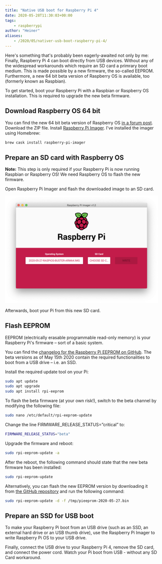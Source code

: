 ```yaml
---
title: "Native USB boot for Raspberry Pi 4"
date: 2020-05-28T11:30:03+00:00
tags:
    - raspberrypi
author: "Heiner"
aliases:
    - /2020/05/nativer-usb-boot-raspberry-pi-4/
---
```


Here's something that's probably been eagerly-awaited not only by me: Finally, Raspberry Pi 4 can boot directly from USB devices. Without any of the widespread workarounds which require an SD card a primrary boot medium. This is made possible by a new firmware, the so-called EEPROM. Furthermore, a new 64 bit beta version of Raspberry OS is available, too (formerly known as Raspbian).

To get started, boot your Raspberry Pi with a Raspbian or Raspberry OS installation. This is required to upgrade the new beta firmware.

## Download Raspberry OS 64 bit
You can find the new 64 bit beta version of Raspberry OS [in a forum post](https://www.raspberrypi.org/forums/viewtopic.php?t=275370). Download the ZIP file. Install [Raspberry Pi Imager](https://www.raspberrypi.org/downloads/). I've installed the imager using Homebrew:

```bash
brew cask install raspberry-pi-imager
```

## Prepare an SD card with Raspberry OS
**Note:** This step is only required if your Raspberry Pi is now running Raspbian or Raspberry OS! We need Raspberry OS to flash the new firmware.

Open Raspberry Pi Imager and flash the downloaded image to an SD card.

![](/img/raspberry-usb.png)

Afterwards, boot your Pi from this new SD card.

## Flash EEPROM
EEPROM (electrically erasable programmable read-only memory) is your Raspberry Pi's firmware – sort of a basic system.

You can find the [changelog for the Raspberry Pi EEPROM on GitHub](https://github.com/raspberrypi/rpi-eeprom/blob/master/firmware/release-notes.md). The beta versions as of May 15th 2020 contain the required functionalities to boot from a USB drive – i.e. an SSD.

Install the required update tool on your Pi:

```bash
sudo apt update
sudo apt upgrade
sudo apt install rpi-eeprom
```

To flash the beta firmware (at your own risk!), switch to the beta channel by modifying the following file:

```bash
sudo nano /etc/default/rpi-eeprom-update
```

Change the line FIRMWARE_RELEASE_STATUS=”critical” to:

```bash
FIRMWARE_RELEASE_STATUS="beta"
```

Upgrade the firmware and reboot:

```bash
sudo rpi-eeprom-update -a
```

After the reboot, the following command should state that the new beta firmware has been installed:

```bash
sudo rpi-eeprom-update
```

Alternatively, you can flash the new EEPROM version by downloading it from [the GitHub repository](https://github.com/raspberrypi/rpi-eeprom/tree/master/firmware/beta) and run the following command:

```bash
sudo rpi-eeprom-update -d -f /tmp/pieeprom-2020-05-27.bin
```

## Prepare an SSD for USB boot
To make your Raspberry Pi boot from an USB drive (such as an SSD, an external hard drive or an USB thumb drive), use the Raspberry Pi Imager to write Raspberry Pi OS to your USB drive.

Finally, connect the USB drive to your Raspberry Pi 4, remove the SD card, and connect the power cord. Watch your Pi boot from USB - without any SD Card workaround.